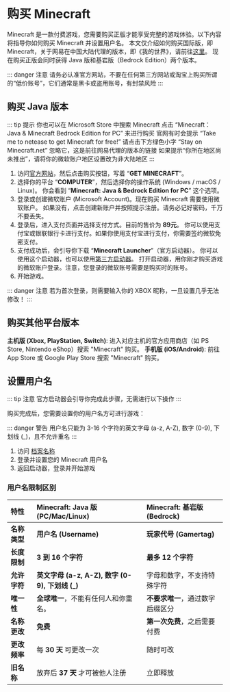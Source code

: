 # 购买 Minecraft

Minecraft 是一款付费游戏，您需要购买正版才能享受完整的游戏体验。以下内容将指导你如何购买 Minecraft 并设置用户名。
本文仅介绍如何购买国际版，即 Minecraft，关于网易在中国大陆代理的版本，即《我的世界》，请前往[这里](https://mc.163.com/index.html)。
现在购买正版会同时获得 Java 版和基岩版（Bedrock Edition）两个版本。

::: danger 注意
请务必认准官方网站，不要在任何第三方网站或淘宝上购买所谓的“低价账号”，它们通常是黑卡或盗用账号，有封禁风险
:::

## 购买 Java 版本

::: tip 提示
你也可以在 Microsoft Store 中搜索 Minecraft
点击 “Minecraft：Java & Minecraft Bedrock Edition for PC” 来进行购买
官网有时会提示 “Take me to netease to get Minecraft for free!”
请点击下方绿色小字 “Stay on Minecraft.net” 忽略它，这是前往网易代理的版本的链接
如果提示“你所在地区尚未推出”，请将你的微软账户地区设置改为非大陆地区
:::

1. 访问[官方网站](https://www.minecraft.net)，然后点击购买按钮，写着 “**GET MINECRAFT**”。
2. 选择你的平台 “**COMPUTER**”，然后选择你的操作系统 (Windows / macOS / Linux)。
    你会看到 “**Minecraft: Java & Bedrock Edition for PC**” 这个选项。
3. 登录或创建微软账户 (Microsoft Account)。现在购买 Minecraft 需要使用微软账户。
    如果没有，点击创建新账户并按照提示注册。请务必记好密码，千万不要丢失。
4. 登录后，进入支付页面并选择支付方式。目前的售价为 **89元**。
    你可以使用支付宝或银联银行卡进行支付。如果你使用支付宝进行支付，你需要签约微软免密支付。
5. 支付成功后，会引导你下载 “**Minecraft Launcher**”（官方启动器）。
    你可以使用这个启动器，也可以使用[第三方启动器](/docs/launcher/index.md)。
    打开启动器，用你刚才购买游戏的微软账户登录。注意，您登录的微软账号需要是购买时的账号。
6. 开始游戏。

::: danger 注意
若为首次登录，则需要输入你的 XBOX 昵称，一旦设置几乎无法修改！
:::

## 购买其他平台版本

**主机版 (Xbox, PlayStation, Switch)**: 进入对应主机的官方应用商店（如 PS Store, Nintendo eShop）搜索 "Minecraft" 购买。
**手机版 (iOS/Android)**: 前往 App Store 或 Google Play Store 搜索 "Minecraft" 购买。

## 设置用户名

::: tip 注意
官方启动器会引导你完成此步骤，无需进行以下操作
:::

购买完成后，您需要设置你的用户名方可进行游戏：

::: danger 警告
用户名只能为 3-16 个字符的英文字母 (a-z, A-Z), 数字 (0-9), 下划线 (_)，且不允许重名
:::

1. 访问 [档案名称](https://www.minecraft.net/zh-hans/msaprofile/mygames/editprofile)
2. 登录并设置您的 Minecraft 用户名
3. 返回启动器，登录并开始游戏

### 用户名限制区别

| 特性 | **Minecraft: Java 版 (PC/Mac/Linux)** | **Minecraft: 基岩版 (Bedrock)** |
| :--- | :--- | :--- |
| **名称类型** | **用户名 (Username)** | **玩家代号 (Gamertag)** |
| **长度限制** | **3 到 16 个字符** | **最多 12 个字符** |
| **允许字符** | **英文字母 (a-z, A-Z), 数字 (0-9), 下划线 (_)** | 字母和数字，不支持特殊字符 |
| **唯一性** | **全球唯一**，不能有任何人和你重名。 | **不要求唯一**，通过数字后缀区分 |
| **名称更改** | **免费** | **第一次免费**，之后需要付费 |
| **更改频率** | 每 **30 天** 可更改一次 | 随时可改 |
| **旧名称** | 放弃后 **37 天** 才可被他人注册 | 立即释放 |
